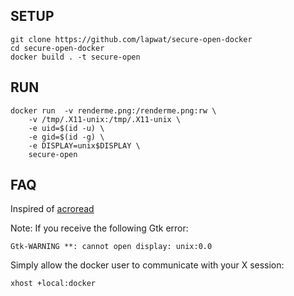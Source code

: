 ## SETUP

```
git clone https://github.com/lapwat/secure-open-docker
cd secure-open-docker
docker build . -t secure-open
```

## RUN

```
docker run  -v renderme.png:/renderme.png:rw \
	-v /tmp/.X11-unix:/tmp/.X11-unix \
	-e uid=$(id -u) \
	-e gid=$(id -g) \
	-e DISPLAY=unix$DISPLAY \
	secure-open
```

## FAQ

Inspired of [acroread](https://github.com/chrisdaish/docker-acroread)

Note: If you receive the following Gtk error:

```
Gtk-WARNING **: cannot open display: unix:0.0
```

Simply allow the docker user to communicate with your X session:

```
xhost +local:docker
```

